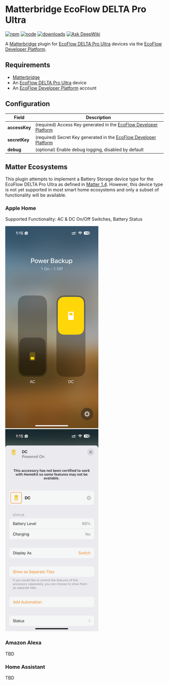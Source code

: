 # Matterbridge EcoFlow DELTA Pro Ultra

[![npm](https://badgen.net/npm/v/matterbridge-ecoflow-delta-pro-ultra)](https://www.npmjs.com/package/matterbridge-ecoflow-delta-pro-ultra)
[![node](https://badgen.net/npm/node/matterbridge-ecoflow-delta-pro-ultra)](https://www.npmjs.com/package/matterbridge-ecoflow-delta-pro-ultra)
[![downloads](https://badgen.net/npm/dt/matterbridge-ecoflow-delta-pro-ultra)](https://www.npmjs.com/package/matterbridge-ecoflow-delta-pro-ultra)
[![Ask DeepWiki](https://deepwiki.com/badge.svg)](https://deepwiki.com/michaelahern/matterbridge-ecoflow-delta-pro-ultra)

A [Matterbridge](https://github.com/Luligu/matterbridge) plugin for [EcoFlow DELTA Pro Ultra](https://www.ecoflow.com/delta-pro-ultra) devices via the [EcoFlow Developer Platform](https://developer.ecoflow.com/).

## Requirements

 * [Matterbridge](https://github.com/Luligu/matterbridge)
 * An [EcoFlow DELTA Pro Ultra](https://www.ecoflow.com/delta-pro-ultra) device
 * An [EcoFlow Developer Platform](https://developer.ecoflow.com/) account

## Configuration

Field                | Description
---------------------|------------
**accessKey**        | (required) Access Key generated in the [EcoFlow Developer Platform](https://developer.ecoflow.com/)
**secretKey**        | (required) Secret Key generated in the [EcoFlow Developer Platform](https://developer.ecoflow.com/)
**debug**            | (optional) Enable debug logging, disabled by default

## Matter Ecosystems

This plugin attempts to implement a Battery Storage device type for the EcoFlow DELTA Pro Ultra as defined in [Matter 1.4](https://csa-iot.org/newsroom/matter-1-4-enables-more-capable-smart-homes/). However, this device type is not yet supported in most smart home ecosystems and only a subset of functionality will be available.

### Apple Home

Supported Functionality: AC & DC On/Off Switches, Battery Status

![Apple Home: AC & DC On/Off Switches](./docs/apple1.png) ![Apple Home: Battery Status](./docs/apple2.png)

### Amazon Alexa

TBD

### Home Assistant

TBD
